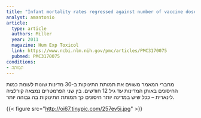 ```yaml
---
title: "Infant mortality rates regressed against number of vaccine doses routinely given: Is there a biochemical or synergistic toxicity?"
analyst: amantonio
article:
  type: article
  authors: Miller
  year: 2011
  magazine: Hum Exp Toxicol
  link: https://www.ncbi.nlm.nih.gov/pmc/articles/PMC3170075
  pubmed: PMC3170075
conditions:
- תמותה
---
```


מחברי המאמר משווים את תמותת התינוקות ב-30 מדינות שונות לעומת כמות החיסונים באותן המדינות עד גיל 12 חודשים. בין שני הפרמטרים נמצאה קורלציה לינארית – ככל שיש במדינה יותר חיסונים כך תמותת התינוקות בה גבוהה יותר.

{{< figure src="http://oi67.tinypic.com/257ev5i.jpg" >}}
